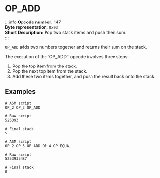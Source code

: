 # OP_ADD
:::info
**Opcode number:** 147  
**Byte representation:**  `0x93`  
**Short Description:** Pop two stack items and push their sum.  
:::

`OP_ADD` adds two numbers together and returns their sum on the stack.
<br>

The execution of the `OP_ADD`` opcode involves three steps:

1. Pop the top item from the stack.
2. Pop the next top item from the stack.
3. Add these two items together, and push the result back onto the stack.

## Examples
```shell
# ASM script
OP_2 OP_3 OP_ADD

# Raw script
525393

# Final stack
5
```

```shell
# ASM script
OP_2 OP_3 OP_ADD OP_4 OP_EQUAL

# Raw script
5253935487

# Final stack
0
```
